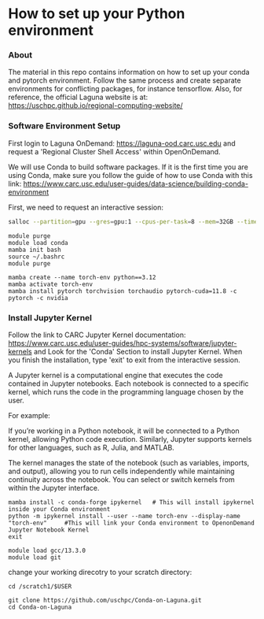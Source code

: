 # How to set up your Python environment

### About
The material in this repo contains information on how to set up your conda and pytorch environment. Follow the same process and create separate environments for conflicting packages, for instance tensorflow.
Also, for reference, the official Laguna website is at: https://uschpc.github.io/regional-computing-website/

### Software Environment Setup
First login to Laguna OnDemand: https://laguna-ood.carc.usc.edu and request a 'Regional Cluster Shell Access' within OpenOnDemand. 

We will use Conda to build software packages. If it is the first time you are using Conda, make sure you follow the guide of how to use Conda with this link: https://www.carc.usc.edu/user-guides/data-science/building-conda-environment

First, we need to request an interactive session:
```bash
salloc --partition=gpu --gres=gpu:1 --cpus-per-task=8 --mem=32GB --time=1:00:00 
```

```
module purge
module load conda
mamba init bash
source ~/.bashrc
module purge
```
```
mamba create --name torch-env python==3.12
mamba activate torch-env
mamba install pytorch torchvision torchaudio pytorch-cuda=11.8 -c pytorch -c nvidia
```

### Install Jupyter Kernel
Follow the link to CARC Jupyter Kernel documentation: https://www.carc.usc.edu/user-guides/hpc-systems/software/jupyter-kernels and Look for the 'Conda' Section to install Jupyter Kernel. When you finish the installation, type 'exit' to exit from the interactive session.

A Jupyter kernel is a computational engine that executes the code contained in Jupyter notebooks. Each notebook is connected to a specific kernel, which runs the code in the programming language chosen by the user.

For example:

If you’re working in a Python notebook, it will be connected to a Python kernel, allowing Python code execution.
Similarly, Jupyter supports kernels for other languages, such as R, Julia, and MATLAB.

The kernel manages the state of the notebook (such as variables, imports, and output), allowing you to run cells independently while maintaining continuity across the notebook. You can select or switch kernels from within the Jupyter interface.
```
mamba install -c conda-forge ipykernel   # This will install ipykernel inside your Conda environment
python -m ipykernel install --user --name torch-env --display-name "torch-env"     #This will link your Conda environment to OpenonDemand Jupyter Notebook Kernel
exit 
```
```
module load gcc/13.3.0
module load git
```
change your working direcotry to your scratch directory:
```
cd /scratch1/$USER
```
```
git clone https://github.com/uschpc/Conda-on-Laguna.git
cd Conda-on-Laguna
```

